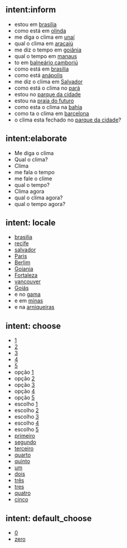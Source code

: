 ## intent:inform
- estou em [brasilia](locale)
- como está em [olinda](locale)
- me diga o clima em [unaí](locale)
- qual o clima em [aracajú](locale)
- me diz o tempo em [goiânia](locale)
- qual o tempo em [manaus](locale)
- to em [balneário camboriú](locale)
- como está em [brasilia](locale)
- como está [anápolis](locale)
- me diz o clima em [Salvador](locale)
- como está o clima no [pará](locale)
- estou no [parque da cidade](locale)
- estou na [praia do futuro](locale)
- como esta o clima na [bahia](locale)
- como ta o clima em [barcelona](locale)
- o clima esta fechado no [parque da cidade](locale)?

## intent:elaborate
- Me diga o clima
- Qual o clima?
- Clima
- me fala o tempo
- me fale o clime
- qual o tempo?
- Clima agora
- qual o clima agora?
- qual o tempo agora?

## intent: locale
- [brasilia](locale)
- [recife](locale)
- [salvador](locale)
- [Paris](locale)
- [Berlim](locale)
- [Goiania](locale)
- [Fortaleza](locale)
- [vancouver](locale)
- [Goiás](locale)
- e no [gama](locale)
- e em [minas](locale)
- e na [arniqueiras](locale)

## intent: choose
- [1](choice)
- [2](choice)
- [3](choice)
- [4](choice)
- [5](choice)
- opção [1](choice)
- opção [2](choice)
- opção [3](choice)
- opção [4](choice)
- opção [5](choice)
- escolho [1](choice)
- escolho [2](choice)
- escolho [3](choice)
- escolho [4](choice)
- escolho [5](choice)
- [primeiro](choice)
- [segundo](choice)
- [terceiro](choice)
- [quarto](choice)
- [quinto](choice)
- [um](choice)
- [dois](choice)
- [três](choice)
- [tres](choice)
- [quatro](choice)
- [cinco](choice)

## intent: default_choose
- [0](choice)
- [zero](choice)

